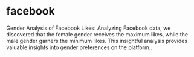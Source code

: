 # facebook
Gender Analysis of Facebook Likes: Analyzing Facebook data, we discovered that the female gender receives the maximum likes, while the male gender garners the minimum likes. This insightful analysis provides valuable insights into gender preferences on the platform..
